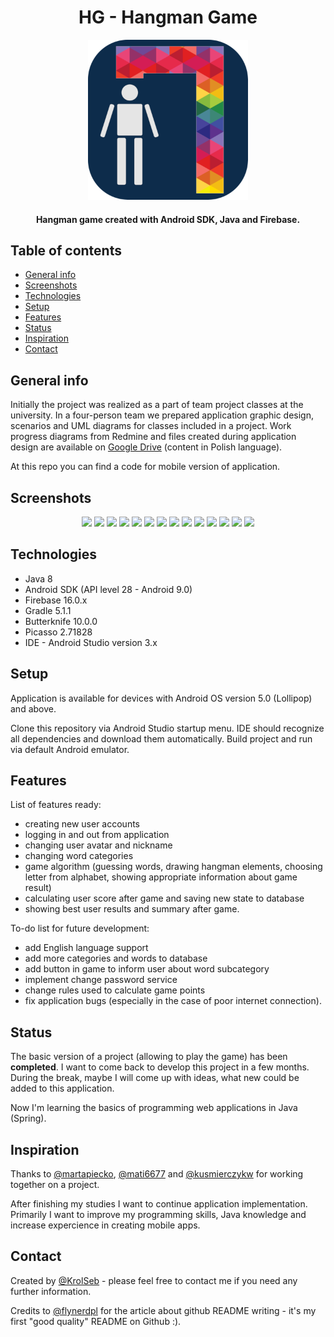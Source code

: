<h1 align="center"> HG - Hangman Game </h1>
<p align="center">
    <img alt="HG" title="HG Logo" src="https://raw.githubusercontent.com/KrolSeb/HG-HangmanGame/master/app/src/main/res/drawable-xxxhdpi/logo_android.png" width="256" height="256">
</p>
<h4 align="center">
  Hangman game created with Android SDK, Java and Firebase.
</h4>

## Table of contents
* [General info](#general-info)
* [Screenshots](#screenshots)
* [Technologies](#technologies)
* [Setup](#setup)
* [Features](#features)
* [Status](#status)
* [Inspiration](#inspiration)
* [Contact](#contact)

## General info
Initially the project was realized as a part of team project classes at the university. In a four-person team we prepared application graphic design, scenarios and UML diagrams for classes included in a project.
Work progress diagrams from Redmine and files created during application design are available on [Google Drive](https://drive.google.com/open?id=1Ee-ChpDsyGX8qtNERCiygCPyAJGJafs7) (content in Polish language).

At this repo you can find a code for mobile version of application.

## Screenshots
<p align="middle">
  <img src="https://drive.google.com/uc?export=view&id=1ZIl44pBNAWNdXyX4CAE_cuuSnRicgaZB" width="33%" />
  <img src="https://drive.google.com/uc?export=view&id=1LrSLpQJLVRmk3mLICt1FqxV1DcPL0v7f" width="33%" /> 
  <img src="https://drive.google.com/uc?export=view&id=1MGdbKmPGQyrh3A42jYreCfBMlbXgRUYk" width="33%" />
  <img src="https://drive.google.com/uc?export=view&id=1dtvSs2sdlsJQNXxGnywtaiNaaowq_UqF" width="33%" />
    <img src="https://drive.google.com/uc?export=view&id=1zImzkM8unbxJTnNXStndwaMCsOf24pVv" width="33%" />
  <img src="https://drive.google.com/uc?export=view&id=1a4JXAwEAOReF3j4A70aC9zzLotrASZow" width="33%" />
  <img src="https://drive.google.com/uc?export=view&id=1Mds1GdhZLSANbZriBwh2IW2pesz01wkt" width="33%" />
    <img src="https://drive.google.com/uc?export=view&id=1KjEQuSHu30ZVlo60l6nrWgMuLmzHzrFp" width="33%" />
  <img src="https://drive.google.com/uc?export=view&id=1HmL-Q1Q6BmLPr8Z7MXtq1wr4a5aJf7vk" width="33%" />
  <img src="https://drive.google.com/uc?export=view&id=1Eea4wHFbu6Wa1ZCdB7-X8nu5yYKieq7m" width="33%" />
  <img src="https://drive.google.com/uc?export=view&id=1rcVMdMRhf3zBBKiRGMEdjKqzkBk9v11o" width="33%" />
  <img src="https://drive.google.com/uc?export=view&id=1FryNItXJHEyMHKjbHpuLE6fJK6VI8L32" width="33%" />
    <img src="https://drive.google.com/uc?export=view&id=1ftGLmTjgvX1zwa5VeDXMEPo1VziaSJFu" width="33%" />
  <img src="https://drive.google.com/uc?export=view&id=1lD_klZaW_YQ_jZ6YXKx1BE5W5O1gqKy1" width="33%" />
</p>


## Technologies
* Java 8
* Android SDK (API level 28 - Android 9.0)
* Firebase 16.0.x
* Gradle 5.1.1
* Butterknife 10.0.0
* Picasso 2.71828
* IDE - Android Studio version 3.x

## Setup
Application is available for devices with Android OS version 5.0 (Lollipop) and above.

Clone this repository via Android Studio startup menu. IDE should recognize all dependencies and download them automatically. Build project and run via default Android emulator.

## Features
List of features ready:
* creating new user accounts
* logging in and out from application
* changing user avatar and nickname
* changing word categories
* game algorithm (guessing words, drawing hangman elements, choosing letter from alphabet, showing appropriate information about game result)
* calculating user score after game and saving new state to database
* showing best user results and summary after game.

To-do list for future development:
* add English language support
* add more categories and words to database
* add button in game to inform user about word subcategory 
* implement change password service
* change rules used to calculate game points
* fix application bugs (especially in the case of poor internet connection).

## Status
The basic version of a project (allowing to play the game) has been **completed**. I want to come back to develop this project in a few months. During the break, maybe I will come up with ideas, what new could be added to this application.
  
Now I'm learning the basics of programming web applications in Java (Spring). 

## Inspiration
Thanks to [@martapiecko](https://github.com/martapiecko), [@mati6677](https://github.com/mati6677) and [@kusmierczykw](https://github.com/kusmierczykw) for working together on a project.
  
After finishing my studies I want to continue application  implementation. 
Primarily I want to improve my programming skills, Java knowledge and increase expercience in creating mobile apps. 

## Contact
Created by [@KrolSeb](https://krolseb.github.io/) - please feel free to contact me if you need any further information.

Credits to [@flynerdpl](https://www.flynerd.pl/) for the article about github README writing - it's my first "good quality" README on Github :).
